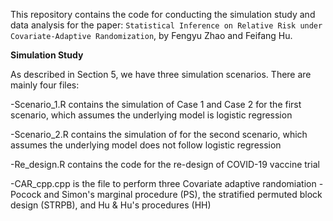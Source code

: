 This repository contains the code for conducting the simulation study and data analysis for the paper: `Statistical Inference on Relative Risk under Covariate-Adaptive Randomization`, by Fengyu Zhao and Feifang Hu.

**Simulation Study**

As described in Section 5, we have three simulation scenarios. There are mainly four files:

-Scenario_1.R contains the simulation of Case 1 and Case 2 for the first scenario, which assumes the underlying model is logistic regression

-Scenario_2.R contains the simulation of for the second scenario, which assumes the underlying model does not follow logistic regression

-Re_design.R contains the code for the re-design of COVID-19 vaccine trial

-CAR_cpp.cpp is the file to perform three Covariate adaptive randomiation - Pocock and Simon's marginal procedure (PS), the stratified permuted block design (STRPB), and Hu \& Hu's  procedures (HH)
